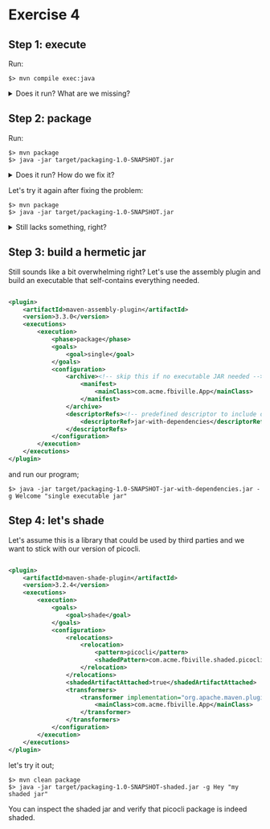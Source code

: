 # Exercise 4

## Step 1: execute

Run:

```shell
$> mvn compile exec:java
```

<details>
  <summary>Does it run? What are we missing?</summary>

We need to provide the main class to the exec plugin. It could be done via couple of ways;

1. From command line
    ```shell
   $> mvn compile exec:java -D exec.mainClass=com.acme.fbiville.App -D exec.args="-g Merhaba Ali"
    ```

2. By setting corresponding properties
   ```xml
   <properties>
       <exec.mainClass>com.acme.fbiville.App</exec.mainClass>
       <exec.args>-g Merhaba Ali</exec.args>
   </properties>
   ```

3. By configuring exec plugin
   ```xml
   <build>
       <plugins>
           <plugin>
               <groupId>org.codehaus.mojo</groupId>
               <artifactId>exec-maven-plugin</artifactId>
               <version>3.0.0</version>
               <configuration>
                   <mainClass>com.acme.fbiville.App</mainClass>
                   <arguments>
                       <argument>--greet-with=Merhaba</argument>
                       <argument>Ali</argument>
                   </arguments>
               </configuration>
           </plugin>
       </plugins>
   </build>
   ```

</details>

## Step 2: package

Run:

```shell
$> mvn package
$> java -jar target/packaging-1.0-SNAPSHOT.jar
```

<details>
    <summary>Does it run? How do we fix it?</summary>

We need to define the main class in the manifest too!

```xml

<plugin>
    <artifactId>maven-jar-plugin</artifactId>
    <version>3.2.0</version>
    <configuration>
        <archive>
            <manifest>
                <mainClass>com.acme.fbiville.App</mainClass>
            </manifest>
        </archive>
    </configuration>
</plugin>
```

</details>

Let's try it again after fixing the problem:

```shell
$> mvn package
$> java -jar target/packaging-1.0-SNAPSHOT.jar
```

<details>
    <summary>Still lacks something, right?</summary>

It requires dependencies on the class path.

1. We can have jar plugin to add class-path entries into the manifest by;
   ```xml
    <plugins>
        <plugin>
            <artifactId>maven-dependency-plugin</artifactId>
            <version>3.2.0</version>
            <executions>
                <execution>
                    <id>copy-dependencies</id>
                    <phase>prepare-package</phase>
                    <goals>
                        <goal>copy-dependencies</goal>
                    </goals>
                    <configuration>
                        <outputDirectory>${project.build.directory}/lib</outputDirectory>
                    </configuration>
                </execution>
            </executions>
        </plugin>
        <plugin>
            <artifactId>maven-jar-plugin</artifactId>
            <version>3.2.0</version>
            <configuration>
                <archive>
                    <manifest>
                        <mainClass>com.acme.fbiville.App</mainClass>
                        <classpathPrefix>lib</classpathPrefix>
                        <addClasspath>true</addClasspath>
                    </manifest>
                </archive>
            </configuration>
        </plugin>
    </plugins>
   ```

With this maven will copy all dependencies into `lib` directory and add class path entries into the manifest.

```shell
$> mvn package
```

and finally;

```shell
$> java -jar target/packaging-1.0-SNAPSHOT.jar -g Hello "executable jar"
```

</details>

## Step 3: build a hermetic jar

Still sounds like a bit overwhelming right? Let's use the assembly plugin and build an executable that self-contains everything needed.

```xml

<plugin>
    <artifactId>maven-assembly-plugin</artifactId>
    <version>3.3.0</version>
    <executions>
        <execution>
            <phase>package</phase>
            <goals>
                <goal>single</goal>
            </goals>
            <configuration>
                <archive><!-- skip this if no executable JAR needed -->
                    <manifest>
                        <mainClass>com.acme.fbiville.App</mainClass>
                    </manifest>
                </archive>
                <descriptorRefs><!-- predefined descriptor to include dependencies -->
                    <descriptorRef>jar-with-dependencies</descriptorRef>
                </descriptorRefs>
            </configuration>
        </execution>
    </executions>
</plugin>
```

and run our program;

```shell
$> java -jar target/packaging-1.0-SNAPSHOT-jar-with-dependencies.jar -g Welcome "single executable jar"
```

## Step 4: let's shade

Let's assume this is a library that could be used by third parties and we want to stick with our version of picocli.

```xml

<plugin>
    <artifactId>maven-shade-plugin</artifactId>
    <version>3.2.4</version>
    <executions>
        <execution>
            <goals>
                <goal>shade</goal>
            </goals>
            <configuration>
                <relocations>
                    <relocation>
                        <pattern>picocli</pattern>
                        <shadedPattern>com.acme.fbiville.shaded.picocli</shadedPattern>
                    </relocation>
                </relocations>
                <shadedArtifactAttached>true</shadedArtifactAttached>
                <transformers>
                    <transformer implementation="org.apache.maven.plugins.shade.resource.ManifestResourceTransformer">
                        <mainClass>com.acme.fbiville.App</mainClass>
                    </transformer>
                </transformers>
            </configuration>
        </execution>
    </executions>
</plugin>
```

let's try it out;

```shell
$> mvn clean package
$> java -jar target/packaging-1.0-SNAPSHOT-shaded.jar -g Hey "my shaded jar"
```

You can inspect the shaded jar and verify that picocli package is indeed shaded.

